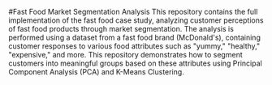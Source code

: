 #Fast Food Market Segmentation Analysis
This repository contains the full implementation of the fast food case study, analyzing customer perceptions of fast food products through market segmentation. The analysis is performed using a dataset from a fast food brand (McDonald's), containing customer responses to various food attributes such as "yummy," "healthy," "expensive," and more. This repository demonstrates how to segment customers into meaningful groups based on these attributes using Principal Component Analysis (PCA) and K-Means Clustering.
